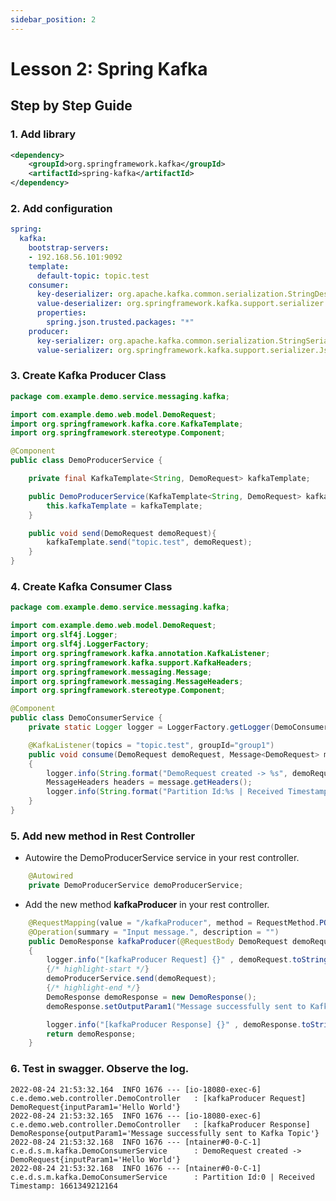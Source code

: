 ```yaml
---
sidebar_position: 2
---
```


# Lesson 2:  Spring Kafka

## Step by Step Guide

### 1. Add library
```xml title="pom.xml"
<dependency>
    <groupId>org.springframework.kafka</groupId>
    <artifactId>spring-kafka</artifactId>
</dependency>
```
### 2. Add configuration
```yaml title="application.yml"
spring:
  kafka:
    bootstrap-servers:
    - 192.168.56.101:9092
    template:
      default-topic: topic.test
    consumer:
      key-deserializer: org.apache.kafka.common.serialization.StringDeserializer
      value-deserializer: org.springframework.kafka.support.serializer.JsonDeserializer
      properties:
        spring.json.trusted.packages: "*"
    producer:
      key-serializer: org.apache.kafka.common.serialization.StringSerializer
      value-serializer: org.springframework.kafka.support.serializer.JsonSerializer
```

### 3. Create Kafka Producer Class
```java title="com.example.demo.service.messaging.kafka.DemoProducerService"
package com.example.demo.service.messaging.kafka;

import com.example.demo.web.model.DemoRequest;
import org.springframework.kafka.core.KafkaTemplate;
import org.springframework.stereotype.Component;

@Component
public class DemoProducerService {

    private final KafkaTemplate<String, DemoRequest> kafkaTemplate;

    public DemoProducerService(KafkaTemplate<String, DemoRequest> kafkaTemplate) {
        this.kafkaTemplate = kafkaTemplate;
    }

    public void send(DemoRequest demoRequest){
        kafkaTemplate.send("topic.test", demoRequest);
    }
}
```

### 4. Create Kafka Consumer Class
```java title="com.example.demo.service.messaging.kafka.DemoConsumerService"
package com.example.demo.service.messaging.kafka;

import com.example.demo.web.model.DemoRequest;
import org.slf4j.Logger;
import org.slf4j.LoggerFactory;
import org.springframework.kafka.annotation.KafkaListener;
import org.springframework.kafka.support.KafkaHeaders;
import org.springframework.messaging.Message;
import org.springframework.messaging.MessageHeaders;
import org.springframework.stereotype.Component;

@Component
public class DemoConsumerService {
    private static Logger logger = LoggerFactory.getLogger(DemoConsumerService.class);

    @KafkaListener(topics = "topic.test", groupId="group1")
    public void consume(DemoRequest demoRequest, Message<DemoRequest> message)
    {
        logger.info(String.format("DemoRequest created -> %s", demoRequest));
        MessageHeaders headers = message.getHeaders();
        logger.info(String.format("Partition Id:%s | Received Timestamp: %s", headers.get(KafkaHeaders.RECEIVED_PARTITION_ID),headers.get(KafkaHeaders.RECEIVED_TIMESTAMP)));
    }
}
```

### 5. Add new method in Rest Controller

- Autowire the DemoProducerService service in your rest controller.

```java title="com.example.demo.web.controller.DemoController"
    @Autowired
    private DemoProducerService demoProducerService;
```

- Add the new method **kafkaProducer** in your rest controller.
```java title="com.example.demo.web.controller.DemoController"
    @RequestMapping(value = "/kafkaProducer", method = RequestMethod.POST, consumes = MediaType.APPLICATION_JSON_VALUE, produces = MediaType.APPLICATION_JSON_VALUE)
    @Operation(summary = "Input message.", description = "")
    public DemoResponse kafkaProducer(@RequestBody DemoRequest demoRequest)
    {
        logger.info("[kafkaProducer Request] {}" , demoRequest.toString());
        {/* highlight-start */}
        demoProducerService.send(demoRequest);
        {/* highlight-end */}
        DemoResponse demoResponse = new DemoResponse();
        demoResponse.setOutputParam1("Message successfully sent to Kafka Topic");

        logger.info("[kafkaProducer Response] {}" , demoResponse.toString());
        return demoResponse;
    }
```

### 6. Test in swagger. Observe the log.

```log title="log"
2022-08-24 21:53:32.164  INFO 1676 --- [io-18080-exec-6] c.e.demo.web.controller.DemoController   : [kafkaProducer Request] DemoRequest{inputParam1='Hello World'}
2022-08-24 21:53:32.165  INFO 1676 --- [io-18080-exec-6] c.e.demo.web.controller.DemoController   : [kafkaProducer Response] DemoResponse{outputParam1='Message successfully sent to Kafka Topic'}
2022-08-24 21:53:32.168  INFO 1676 --- [ntainer#0-0-C-1] c.e.d.s.m.kafka.DemoConsumerService      : DemoRequest created -> DemoRequest{inputParam1='Hello World'}
2022-08-24 21:53:32.168  INFO 1676 --- [ntainer#0-0-C-1] c.e.d.s.m.kafka.DemoConsumerService      : Partition Id:0 | Received Timestamp: 1661349212164
```